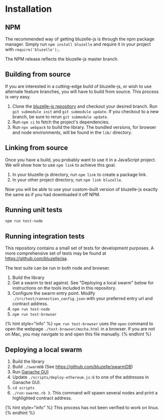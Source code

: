 # Installation

## NPM

The recommended way of getting bluzelle-js is through the npm package manager. Simply run `npm install bluzelle` and require it in your project with `require('bluzelle');`.

The NPM release reflects the bluzelle-js master branch.

## Building from source

If you are interested in a cutting-edge build of bluzelle-js, or wish to use alternate feature branches, you will have to build from source. This process is very easy.

1. Clone the [bluzelle-js repository](https://github.com/bluzelle/bluzelle-js) and checkout your desired branch. Run `git submodule init` and `git submodule update`. If you checkout to a new branch, be sure to rerun `git submodule update`. 
2. Run `npm ci` to fetch the project's dependencies.
3. Run `npx webpack` to build the library. The bundled versions, for browser and node environments, will be found in the `lib/` directory.


## Linking from source

Once you have a build, you probably want to use it in a JavaScript project. We will show how to use `npm link` to achieve this goal.

1. In your bluzelle-js directory, run `npm link` to create a package link.
2. In your other project directory, run `npm link bluzelle`.

Now you will be able to use your custom-built version of bluzelle-js exactly the same as if you had downloaded it off NPM.


## Running unit tests

`npm run test-node`


## Running integration tests

This repository contains a small set of tests for development purposes. A more comprehensive set of tests may be found at https://github.com/bluzelle/qa. 

The test suite can be run in both node and browser.

1. Build the library
2. Get a swarm to test against. See "Deploying a local swarm" below for instructions on the tools included in this repository.
3. Configure the swarm entry point. Modify `./src/test/connection_config.json` with your preferred entry url and contract address.
4. `npm run test-node`
5. `npm run test-browser`


{% hint style="info" %}
`npm run test-browser` uses the `open` command to open the webpage `./test-browser/mocha.html` in a browser. If you are not on Mac, you may navigate to and open this file manually.
{% endhint %}



## Deploying a local swarm

1. Build the library
2. Build `./swarmDB` (See https://github.com/bluzelle/swarmDB)
3. Run [Ganache GUI](https://www.trufflesuite.com/ganache)
4. Update `./scripts/deploy-ethereum.js:6` to one of the addresses in Ganache GUI.
5. `cd scripts`
6. `./run-swarms.rb 3`. This command will spawn several nodes and print a highlighted contract address.


{% hint style="info" %}
This process has not been verified to work on linux.
{% endhint %}
